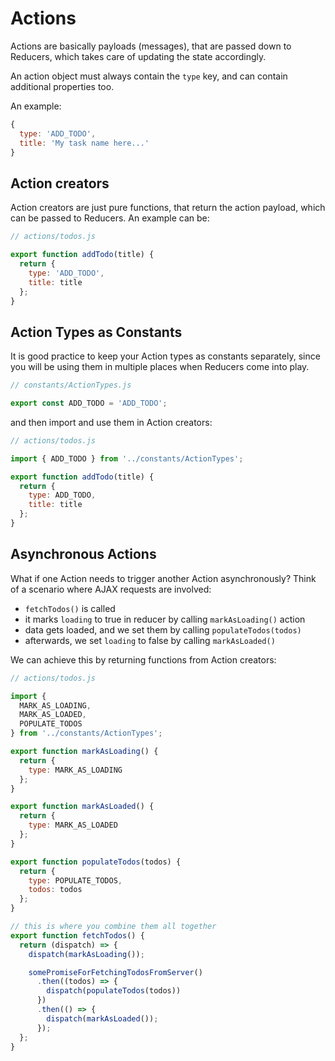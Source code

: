 # Actions

Actions are basically payloads (messages), that are passed down to Reducers, which takes care of updating the state accordingly.

An action object must always contain the `type` key, and can contain additional properties too.

An example:

```js
{
  type: 'ADD_TODO',
  title: 'My task name here...'
}
```

## Action creators

Action creators are just pure functions, that return the action payload, which can be passed to Reducers. An example can be:

```js
// actions/todos.js

export function addTodo(title) {
  return {
    type: 'ADD_TODO',
    title: title
  };
}
```

## Action Types as Constants

It is good practice to keep your Action types as constants separately, since you will be using them in multiple places when Reducers come into play.

```js
// constants/ActionTypes.js

export const ADD_TODO = 'ADD_TODO';
```

and then import and use them in Action creators:

```js
// actions/todos.js

import { ADD_TODO } from '../constants/ActionTypes';

export function addTodo(title) {
  return {
    type: ADD_TODO,
    title: title
  };
}
```

## Asynchronous Actions

What if one Action needs to trigger another Action asynchronously? Think of a scenario where AJAX requests are involved:

* `fetchTodos()` is called
* it marks `loading` to true in reducer by calling `markAsLoading()` action
* data gets loaded, and we set them by calling `populateTodos(todos)`
* afterwards, we set `loading` to false by calling `markAsLoaded()`

We can achieve this by returning functions from Action creators:

```js
// actions/todos.js

import {
  MARK_AS_LOADING,
  MARK_AS_LOADED,
  POPULATE_TODOS
} from '../constants/ActionTypes';

export function markAsLoading() {
  return {
    type: MARK_AS_LOADING
  };
}

export function markAsLoaded() {
  return {
    type: MARK_AS_LOADED
  };
}

export function populateTodos(todos) {
  return {
    type: POPULATE_TODOS,
    todos: todos
  };
}

// this is where you combine them all together
export function fetchTodos() {
  return (dispatch) => {
    dispatch(markAsLoading());

    somePromiseForFetchingTodosFromServer()
      .then((todos) => {
        dispatch(populateTodos(todos))
      })
      .then(() => {
        dispatch(markAsLoaded());
      });
  };
}
```
